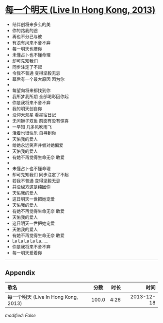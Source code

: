 # [每一个明天 (Live In Hong Kong, 2013)](https://music.163.com/song?id=28160871)

* 结伴创将来多么的美
* 你的路我的途
* 再也不分己与彼
* 有浪有风来不舍不弃
* 每一明天也赠你
* 未懂占卜也不懂命理
* 却可先知我们
* 同步注定了不起
* 令我不普通 变得坚毅无忌
* 幕后有一个最大原因 因为你
* 
* 每望向将来都找到你
* 我所梦我所期 全部喝彩因你起
* 你是我将来不舍不弃
* 我的明天创自你
* 没仰天观星 看星宿日记
* 无问狮子双鱼 前面有没有惊喜
* 一早知 几多风吹雨飞
* 活着也很快乐 自寻到你
* 天佑我的爱人
* 给她永远笑声并尝对她偏爱
* 天佑我的爱人
* 有她不再觉得生命无奈 敢爱
* 
* 未懂占卜也不懂命理
* 却可先知我们 同步注定了不起
* 若我不普通 变得坚毅无忌
* 并没秘方这是纯因你
* 天佑我的爱人
* 这日明天一世把她宠爱
* 天佑我的爱人
* 有她不再觉得生命无奈 敢爱
* 天佑我的爱人
* 这日明天一世把她宠爱
* 天佑我的爱人
* 有她不再觉得生命无奈 敢爱
* La La La La La……
* 你是我将来不舍不弃
* 每一明天爱着你


---

## Appendix

|歌名|分数|时长|时间|
|:---|:---:|---:|---:|
|每一个明天 (Live In Hong Kong, 2013)|100.0|4:26|2013-12-18

*modified: False*
